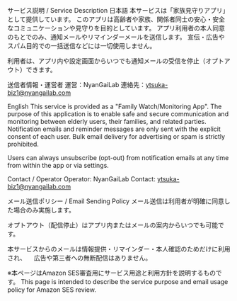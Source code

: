 サービス説明 / Service Description
日本語
本サービスは「家族見守りアプリ」として提供しています。
このアプリは高齢者や家族、関係者同士の安心・安全なコミュニケーションや見守りを目的としています。
アプリ利用者の本人同意のもとでのみ、通知メールやリマインダーメールを送信します。
宣伝・広告やスパム目的での一括送信などには一切使用しません。

利用者は、アプリ内や設定画面からいつでも通知メールの受信を停止（オプトアウト）できます。

送信者情報・運営者
運営：NyanGaiLab
連絡先：ytsuka-biz1@nyangailab.com

English
This service is provided as a "Family Watch/Monitoring App".
The purpose of this application is to enable safe and secure communication and monitoring between elderly users, their families, and related parties.
Notification emails and reminder messages are only sent with the explicit consent of each user.
Bulk email delivery for advertising or spam is strictly prohibited.

Users can always unsubscribe (opt-out) from notification emails at any time from within the app or via settings.

Contact / Operator
Operator: NyanGaiLab
Contact: ytsuka-biz1@nyangailab.com

メール送信ポリシー / Email Sending Policy
メール送信は利用者が明確に同意した場合のみ実施します。

オプトアウト（配信停止）はアプリ内またはメールの案内からいつでも可能です。

本サービスからのメールは情報提供・リマインダー・本人確認のためだけに利用され、
　広告や第三者への無断配信はありません。

※本ページはAmazon SES審査用にサービス用途と利用方針を説明するものです。
This page is intended to describe the service purpose and email usage policy for Amazon SES review.
